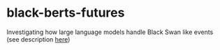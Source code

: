 # black-berts-futures
Investigating how large language models handle Black Swan like events (see description [here](https://aisafetyideas.com/?idea=76))
